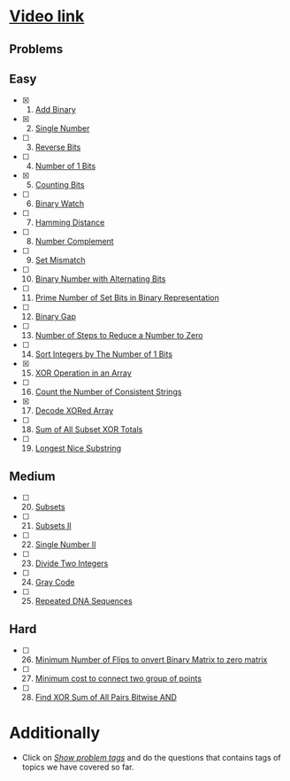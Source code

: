 # [Video link](https://youtu.be/fzip9Aml6og)

## Problems

## Easy

- [x] 1. [Add Binary](https://leetcode.com/problems/add-binary/)
- [x] 2. [Single Number](https://leetcode.com/problems/single-number/)
- [ ] 3. [Reverse Bits](https://leetcode.com/problems/reverse-bits/)
- [ ] 4. [Number of 1 Bits](https://leetcode.com/problems/number-of-1-bits/)
- [x] 5. [Counting Bits](https://leetcode.com/problems/counting-bits/)
- [ ] 6. [Binary Watch](https://leetcode.com/problems/binary-watch/)
- [ ] 7. [Hamming Distance](https://leetcode.com/problems/hamming-distance/)
- [ ] 8. [Number Complement](https://leetcode.com/problems/number-complement/)
- [ ] 9. [Set Mismatch](https://leetcode.com/problems/set-mismatch/)
- [ ] 10. [Binary Number with Alternating Bits](https://leetcode.com/problems/binary-number-with-alternating-bits/)
- [ ] 11. [Prime Number of Set Bits in Binary Representation](https://leetcode.com/problems/prime-number-of-set-bits-in-binary-representation/)
- [ ] 12. [Binary Gap](https://leetcode.com/problems/binary-gap/)
- [ ] 13. [Number of Steps to Reduce a Number to Zero](https://leetcode.com/problems/number-of-steps-to-reduce-a-number-to-zero/)
- [ ] 14. [Sort Integers by The Number of 1 Bits](https://leetcode.com/problems/sort-integers-by-the-number-of-1-bits/)
- [x] 15. [XOR Operation in an Array](https://leetcode.com/problems/xor-operation-in-an-array/)
- [ ] 16. [Count the Number of Consistent Strings](https://leetcode.com/problems/count-the-number-of-consistent-strings/)
- [x] 17. [Decode XORed Array](https://leetcode.com/problems/decode-xored-array/)
- [ ] 18. [Sum of All Subset XOR Totals](https://leetcode.com/problems/sum-of-all-subset-xor-totals/)
- [ ] 19. [Longest Nice Substring](https://leetcode.com/problems/longest-nice-substring/)

## Medium

- [ ] 20. [Subsets](https://leetcode.com/problems/subsets/)
- [ ] 21. [Subsets II](https://leetcode.com/problems/subsets-ii/)
- [ ] 22. [Single Number II](https://leetcode.com/problems/single-number-ii/)
- [ ] 23. [Divide Two Integers](https://leetcode.com/problems/divide-two-integers/)
- [ ] 24. [Gray Code](https://leetcode.com/problems/gray-code/)
- [ ] 25. [Repeated DNA Sequences](https://leetcode.com/problems/repeated-dna-sequences/)

## Hard

- [ ] 26. [Minimum Number of Flips to onvert Binary Matrix to zero matrix](https://leetcode.com/problems/minimum-number-of-flips-to-convert-binary-matrix-to-zero-matrix/)
- [ ] 27. [Minimum cost to connect two group of points](https://leetcode.com/problems/minimum-cost-to-connect-two-groups-of-points/)
- [ ] 28. [Find XOR Sum of All Pairs Bitwise AND](https://leetcode.com/problems/find-xor-sum-of-all-pairs-bitwise-and/)

# Additionally

- Click on [_Show problem tags_](https://leetcode.com/tag/bit-manipulation/) and do the questions that contains tags of topics we have covered so far.
